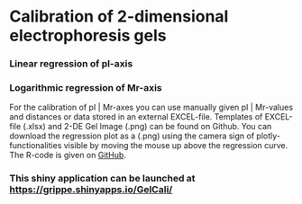 # Calibration of 2-dimensional electrophoresis gels  
### Linear regression of pI-axis  
### Logarithmic regression of Mr-axis  

For the calibration of pI | Mr-axes you can use manually given pI | Mr-values and distances  or data stored in an external EXCEL-file. 
Templates of EXCEL-file (.xlsx) and  2-DE Gel Image  (.png) can be found on Github.
You can download the regression plot as a (.png) using the camera sign of plotly-functionalities visible by moving the mouse up above the regression curve. 
The R-code is given on  <a href="https://github.com/kppleissner/GelCali/" target="_blank"> GitHub</a>.



### This shiny application can be launched at https://grippe.shinyapps.io/GelCali/
